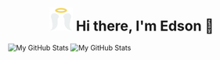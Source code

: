 <h1 align="center"><img title="hi" alt="" src="./logo/favicon.svg"></img>
 Hi there, I'm Edson 🎯</h1>

<p>
  <!-- <summary>:zap: GitHub Stats</summary> -->
  <img height="180em" alt="My GitHub Stats" src="https://github-readme-stats.vercel.app/api?username=kalintsenkov&show_icons=true&bg_color=00000000&hide_border=true&text_color=3498db&&count_private=true&include_all_commits=true" />


  <img height="180em" alt="My GitHub Stats" src="https://github-readme-stats.vercel.app/api/top-langs/?username=edsonaf&langs_count=8&layout=compact&hide_border=true&bg_color=00000000&text_color=3498db&&count_private=true&include_all_commits=true" />
</p>


<!-- If any project in my repositories helped you reduce time to develop, you can give me a cup of coffee :)

<br />

[![paypal](https://www.paypalobjects.com/en_US/i/btn/btn_donateCC_LG.gif)](https://www.paypal.com/donate/?hosted_button_id=FWGW6YV3XYPH6) -->
